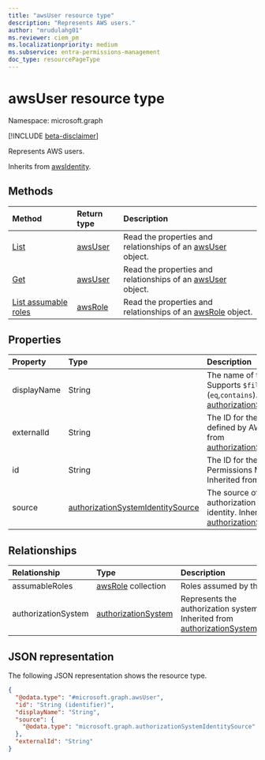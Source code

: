 ```yaml
---
title: "awsUser resource type"
description: "Represents AWS users."
author: "mrudulahg01"
ms.reviewer: ciem_pm
ms.localizationpriority: medium
ms.subservice: entra-permissions-management
doc_type: resourcePageType
---
```


# awsUser resource type

Namespace: microsoft.graph

[!INCLUDE [beta-disclaimer](../../includes/beta-disclaimer.md)]

Represents AWS users.

Inherits from [awsIdentity](../resources/awsidentity.md).

## Methods
|Method|Return type|Description|
|:---|:---|:---|
|[List](../api/awsassociatedidentities-list-users.md)|[awsUser](../resources/awsuser.md)|Read the properties and relationships of an [awsUser](../resources/awsuser.md) object.|
|[Get](../api/awsuser-get.md)|[awsUser](../resources/awsuser.md)|Read the properties and relationships of an [awsUser](../resources/awsuser.md) object.|
|[List assumable roles](../api/awsuser-list-assumableroles.md)|[awsRole](../resources/awsrole.md)|Read the properties and relationships of an [awsRole](../resources/awsrole.md) object.|

## Properties
|Property|Type|Description|
|:---|:---|:---|
|displayName|String|The name of the object. Supports `$filter` (`eq`,`contains`). Inherited from [authorizationSystemIdentity](../resources/authorizationsystemidentity.md).|
|externalId|String|The ID for the user as defined by AWS. Inherited from [authorizationSystemIdentity](../resources/authorizationsystemidentity.md).|
|id|String|The ID for the identity in Permissions Management. Inherited from [entity](../resources/entity.md).|
|source|[authorizationSystemIdentitySource](../resources/authorizationsystemidentitysource.md)|The source of the authorization system identity. Inherited from [authorizationSystemIdentity](../resources/authorizationsystemidentity.md).|

## Relationships
|Relationship|Type|Description|
|:---|:---|:---|
|assumableRoles|[awsRole](../resources/awsrole.md) collection|Roles assumed by the user.|
|authorizationSystem|[authorizationSystem](../resources/authorizationsystem.md)|Represents the authorization system. Inherited from [authorizationSystemIdentity](../resources/authorizationsystemidentity.md)|

## JSON representation
The following JSON representation shows the resource type.
<!-- {
  "blockType": "resource",
  "keyProperty": "id",
  "@odata.type": "microsoft.graph.awsUser",
  "baseType": "microsoft.graph.awsIdentity",
  "openType": false
}
-->
``` json
{
  "@odata.type": "#microsoft.graph.awsUser",
  "id": "String (identifier)",
  "displayName": "String",
  "source": {
    "@odata.type": "microsoft.graph.authorizationSystemIdentitySource"
  },
  "externalId": "String"
}
```

